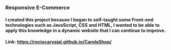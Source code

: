 ### Responsive E-Commerce

#### I created this project because I began to self-taught some Front-end technologies such as JavaScript, CSS and HTML, I wanted to be able to apply this knowledge in a dynamic website that I can continue to improve.
#### Link: https://rociocarvajal.github.io/CarolaShop/

